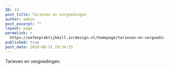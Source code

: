```yaml
---
ID: 13
post_title: Tarieven en vergoedingen
author: admin
post_excerpt: ""
layout: page
permalink: >
  https://oefenpraktijkmill.ivrdesign.nl/homepage/tarieven-en-vergoedingen/
published: true
post_date: 2018-08-31 19:34:33
---
```

Tarieven en vergoedingen.